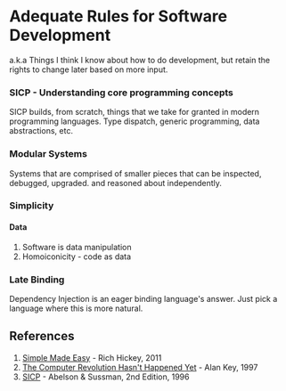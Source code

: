 # Adequate Rules for Software Development

a.k.a Things I think I know about how to do development, but retain the rights to change later based on more input.

### SICP - Understanding core programming concepts
SICP builds, from scratch, things that we take for granted in modern programming languages.  Type dispatch, generic programming, data abstractions, etc.

### Modular Systems

Systems that are comprised of smaller pieces that can be inspected, debugged, upgraded. and reasoned about independently.

### Simplicity

#### Data

1. Software is data manipulation
1. Homoiconicity - code as data


### Late Binding
Dependency Injection is an eager binding language's answer.  Just pick a language where this is more natural.

## References
1. [Simple Made Easy](http://www.infoq.com/presentations/Simple-Made-Easy) - Rich Hickey, 2011
2. [The Computer Revolution Hasn't Happened Yet](https://www.youtube.com/watch?v=oKg1hTOQXoY) - Alan Key, 1997
3. [SICP](https://mitpress.mit.edu/sicp/) - Abelson & Sussman, 2nd Edition, 1996
